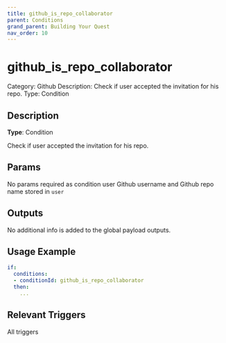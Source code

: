 ```yaml
---
title: github_is_repo_collaborator
parent: Conditions
grand_parent: Building Your Quest
nav_order: 10
---
```


# github_is_repo_collaborator

Category: Github
Description: Check if user accepted the invitation for his repo. 
Type: Condition

## Description

**Type**: Condition

Check if user accepted the invitation for his repo. 

## Params

No params required as condition user Github username and Github repo name stored in  `user`

## Outputs

No additional info is added to the global payload outputs.

## Usage Example

```yaml
if:
  conditions:
  - conditionId: github_is_repo_collaborator
  then:
    ...
```

## Relevant Triggers

All triggers
